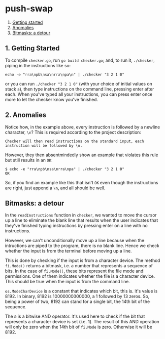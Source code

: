 # push-swap

1. [Getting started](#1-getting-started)
2. [Anomalies](#1-audit)
3. [Bitmasks: a detour](#-bitmasks:-a-detour)

## 1. Getting Started

To compile `checker.go`, run `go build checker.go`; and, to run it, `./checker`, piping in the instructions like so:

```
echo -e "rra\npb\nsa\nrra\npa\n" | ./checker "3 2 1 0"
```

or you can run `./checker "3 2 1 0"` (with your choice of initial values on stack `a`), then type instructions on the command line, pressing enter after each. When you've typed all your instructions, you can press enter once more to let the checker know you've finished.

## 2. Anomalies

Notice how, in the example above, every instruction is followed by a newline character, `\n`? This is required according to the project description:

```
Checker will then read instructions on the standard input, each instruction will be followed by \n.
```

However, they then absentmindedly show an example that violates this rule but still results in an `OK`:

```
$ echo -e "rra\npb\nsa\nrra\npa" | ./checker "3 2 1 0"
OK
```

So, if you find an example like this that isn't `OK` even though the instructions are right, just append a `\n`, and all should be well.

## Bitmasks: a detour

In the `readInstructions` function in `checker`, we wanted to move the cursor up a line to eliminate the blank line that results when the user indicates that they've finished typing instructions by pressing enter on a line with no instructions.

However, we can't unconditionally move up a line because when the intructions are piped to the program, there is no blank line. Hence we check whether the input is from the terminal before moving up a line.

This is done by checking if the input is from a character device. The method `fi.Mode()` returns a bitmask, i.e. a number that represents a sequence of bits. In the case of `fi.Mode()`, these bits represent the file mode and permissions. One of them indicates whether the file is a character device. This should be true when the input is from the command line.

`os.ModeCharDevice` is a constant that indicates which bit, this is. It's value is 8192. In binary, 8192 is 10000000000000, a 1 followed by 13 zeros. So, being a power of two, 8192 can stand for a single bit, the 14th bit of the sequence.

The `&` is a bitwise AND operator. It's used here to check if the bit that represents a character device is set (i.e. 1). The result of this AND operation will only be zero when the 14th bit of `fi.Mode` is zero. Otherwise it will be 8192.
